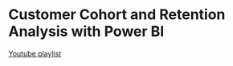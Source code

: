 # Customer Cohort and Retention Analysis with Power BI
[Youtube playlist](https://www.youtube.com/playlist?list=PLabEwYkKS0unWu9xVvuDVMH8ffjSecN4o)
